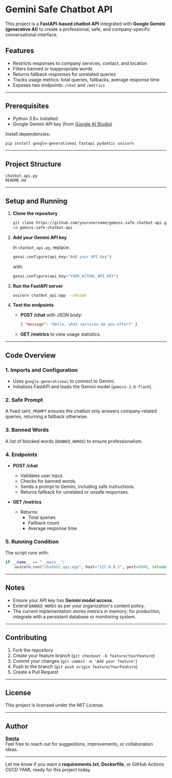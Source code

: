 # Gemini Safe Chatbot API

This project is a **FastAPI-based chatbot API** integrated with **Google Gemini (generative AI)** to create a professional, safe, and company-specific conversational interface.

## Features

- Restricts responses to company services, contact, and location
- Filters banned or inappropriate words
- Returns fallback responses for unrelated queries
- Tracks usage metrics: total queries, fallbacks, average response time
- Exposes two endpoints: `/chat` and `/metrics`

---

## Prerequisites

- Python 3.8+ installed
- Google Gemini API key (from [Google AI Studio](https://aistudio.google.com/))

Install dependencies:

```bash
pip install google-generativeai fastapi pydantic uvicorn
```

---

## Project Structure

```
chatbot_api.py
README.md
```

---

## Setup and Running

1. **Clone the repository**

   ```bash
   git clone https://github.com/yourusername/gemini-safe-chatbot-api.git
   cd gemini-safe-chatbot-api
   ```

2. **Add your Gemini API key**

   In `chatbot_api.py`, replace:

   ```python
   genai.configure(api_key="Add your API Key")
   ```

   with:

   ```python
   genai.configure(api_key="YOUR_ACTUAL_API_KEY")
   ```

3. **Run the FastAPI server**

   ```bash
   uvicorn chatbot_api:app --reload
   ```

4. **Test the endpoints**

   - **POST /chat** with JSON body:

     ```json
     { "message": "Hello, what services do you offer?" }
     ```

   - **GET /metrics** to view usage statistics.

---

## Code Overview

### 1. Imports and Configuration

- Uses `google.generativeai` to connect to Gemini.
- Initializes FastAPI and loads the Gemini model (`gemini-2.0-flash`).

### 2. Safe Prompt

A fixed `SAFE_PROMPT` ensures the chatbot only answers company-related queries, returning a fallback otherwise.

### 3. Banned Words

A list of blocked words (`BANNED_WORDS`) to ensure professionalism.

### 4. Endpoints

- **POST /chat**

  - Validates user input.
  - Checks for banned words.
  - Sends a prompt to Gemini, including safe instructions.
  - Returns fallback for unrelated or unsafe responses.

- **GET /metrics**

  - Returns:
    - Total queries
    - Fallback count
    - Average response time

### 5. Running Condition

The script runs with:

```python
if __name__ == "__main__":
    uvicorn.run("chatbot_api:app", host="127.0.0.1", port=8000, reload=True)
```

---

## Notes

- Ensure your API key has **Gemini model access**.
- Extend `BANNED_WORDS` as per your organization's content policy.
- The current implementation stores metrics in memory; for production, integrate with a persistent database or monitoring system.

---

## Contributing

1. Fork the repository
2. Create your feature branch (`git checkout -b feature/YourFeature`)
3. Commit your changes (`git commit -m 'Add your feature'`)
4. Push to the branch (`git push origin feature/YourFeature`)
5. Create a Pull Request

---

## License

This project is licensed under the MIT License.

---

## Author

[**Sweta**](https://github.com/Sweta724)\
Feel free to reach out for suggestions, improvements, or collaboration ideas.

---

Let me know if you want a **requirements.txt**, **Dockerfile**, or GitHub Actions CI/CD YAML ready for this project today.

